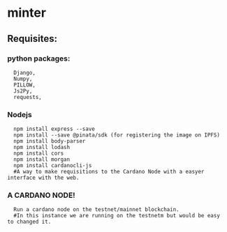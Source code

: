 # minter
## Requisites:
### python packages:
      Django,
      Numpy,
      PILLOW,
      Js2Py,
      requests,
 ### Nodejs
      npm install express --save
      npm install --save @pinata/sdk (for registering the image on IPFS)
      npm install body-parser
      npm install lodash
      npm install cors
      npm install morgan
      npm install cardanocli-js
      #A way to make requisitions to the Cardano Node with a easyer interface with the web. 
 ### A CARDANO NODE!
      Run a cardano node on the testnet/mainnet blockchain.
      #In this instance we are running on the testnetm but would be easy to changed it.

     
 
  
  
